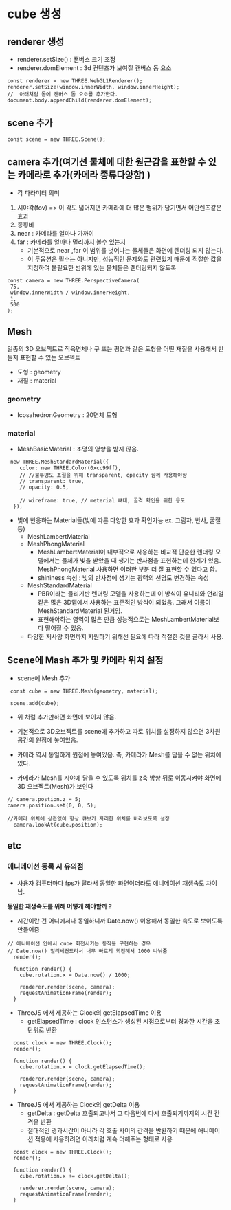 # cube 생성

## renderer 생성

- renderer.setSize() : 캔버스 크기 조정
- renderer.domElement : 3d 컨텐츠가 보여질 캔버스 돔 요소

```
const renderer = new THREE.WebGL1Renderer();
renderer.setSize(window.innerWidth, window.innerHeight);
//  아래처럼 돔에 캔버스 돔 요소를 추가한다.
document.body.appendChild(renderer.domElement);
```

## scene 추가

```
const scene = new THREE.Scene();
```

## camera 추가(여기선 물체에 대한 원근감을 표한할 수 있는 카메라로 추가(카메라 종류다양함) )

- 각 파라미터 의미

1.  시야각(fov) => 이 각도 넓어지면 카메라에 더 많은 범위가 담기면서 어안렌즈같은 효과
2.  종횡비
3.  near : 카메라를 얼마나 가까이
4.  far : 카메라를 얼마나 멀리까지 볼수 있는지
    - 기본적으로 near ,far 이 범위를 벗어나는 물체들은 화면에 렌더링 되지 않는다.
    - 이 두옵션은 필수는 아니지만, 성능적인 문제와도 관련있기 때문에 적절한 값을 지정하여 불필요한 범위에 있는 물체들은 렌더링되지 않도록

```
const camera = new THREE.PerspectiveCamera(
 75,
 window.innerWidth / window.innerHeight,
 1,
 500
);
```

## Mesh

일종의 3D 오브젝트로 직육면체나 구 또는 평면과 같은 도형을 어떤 재질을 사용해서 만들지 표현할 수 있는 오브젝트

- 도형 : geometry
- 재질 : material

### geometry

- IcosahedronGeometry : 20면체 도형

### material

- MeshBasicMaterial : 조명의 영향을 받지 않음.

```
 new THREE.MeshStandardMaterial({
    color: new THREE.Color(0xcc99ff),
    // //불투명도 조절을 위해 transparent, opacity 함께 사용해야함
    // transparent: true,
    // opacity: 0.5,

    // wireframe: true, // meterial 뼈대, 골격 확인을 위한 용도
  });
```

- 빛에 반응하는 Material들(빛에 따른 다양한 효과 확인가능 ex. 그림자, 반사, 굴절 등)
  - MeshLambertMaterial
  * MeshPhongMaterial
    - MeshLambertMaterial이 내부적으로 사용하는 비교적 단순한 렌더링 모델에서는 물체가 빛을 받았을 때 생기는 반사점을 표현하는데 한계가 있음. MeshPhongMaterial 사용하면 이러한 부분 더 잘 표현할 수 있다고 함.
    - shininess 속성 : 빛의 반사점에 생기는 광택의 선명도 변경하는 속성
  * MeshStandardMaterial
    - PBR이라는 물리기반 렌더링 모델을 사용하는데 이 방식이 유니티와 언리얼 같은 많은 3D앱에서 사용하는 표준적인 방식이 되었음. 그래서 이름이 MeshStandardMaterial 된거임.
    * 표현해야하는 영역이 많은 만큼 성능적으로는 MeshLambertMaterial보다 떨어질 수 있음.
  * 다양한 저사양 화면까지 지원하기 위해선 필요에 따라 적절한 것을 골라서 사용.

## Scene에 Mash 추가 및 카메라 위치 설정

- scene에 Mesh 추가

```
 const cube = new THREE.Mesh(geometry, material);

 scene.add(cube);
```

- 위 처럼 추가만하면 화면에 보이지 않음.

* 기본적으로 3D오브젝트를 scene에 추가하고 따로 위치를 설정하지 않으면 3차원 공간의 원점에 놓여있음.

- 카메라 역시 동일하게 원점에 놓여있음. 즉, 카메라가 Mesh를 담을 수 없는 위치에 있다.

* 카메라가 Mesh를 시야에 담을 수 있도록 위치를 z축 방향 뒤로 이동시켜야 화면에 3D 오브젝트(Mesh)가 보인다

```
// camera.postion.z = 5;
camera.position.set(0, 0, 5);

//카메라 위치에 상관없이 항상 큐브가 자리한 위치를 바라보도록 설정
  camera.lookAt(cube.position);
```

## etc

### 애니메이션 등록 시 유의점

- 사용자 컴퓨터마다 fps가 달라서 동일한 화면이더라도 애니메이션 재생속도 차이남.

**동일한 재생속도를 위해 어떻게 해야할까 ?**

- 시간이란 건 어디에서나 동일하니까 Date.now() 이용해서 동일한 속도로 보이도록 만들어줌

```
// 애니메이션 안에서 cube 회전시키는 동작을 구현하는 경우
// Date.now() 밀리세컨드라서 너무 빠르게 회전해서 1000 나눠줌
  render();

  function render() {
    cube.rotation.x = Date.now() / 1000;

    renderer.render(scene, camera);
    requestAnimationFrame(render);
  }
```

- ThreeJS 에서 제공하는 Clock의 getElapsedTime 이용
  - getElapsedTime : clock 인스턴스가 생성된 시점으로부터 경과한 시간을 초단위로 반환

```
  const clock = new THREE.Clock();
  render();

  function render() {
    cube.rotation.x = clock.getElapsedTime();

    renderer.render(scene, camera);
    requestAnimationFrame(render);
  }
```

- ThreeJS 에서 제공하는 Clock의 getDelta 이용
  - getDelta : getDelta 호출되고나서 그 다음번에 다시 호출되기까지의 시간 간격을 반환
  * 절대적인 경과시간이 아니라 각 호출 사이의 간격을 반환하기 때문에 애니메이션 적용에 사용하려면 아래처럼 계속 더해주는 형태로 사용

```
  const clock = new THREE.Clock();
  render();

  function render() {
    cube.rotation.x += clock.getDelta();

    renderer.render(scene, camera);
    requestAnimationFrame(render);
  }
```
